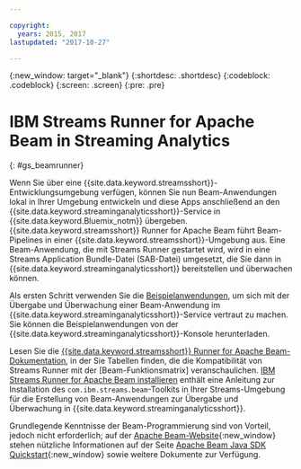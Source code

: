 ```yaml
---

copyright:
  years: 2015, 2017
lastupdated: "2017-10-27"

---
```


<!-- Attribute definitions -->
{:new_window: target="_blank"}
{:shortdesc: .shortdesc}
{:codeblock: .codeblock}
{:screen: .screen}
{:pre: .pre}

# IBM Streams Runner for Apache Beam in Streaming Analytics
{: #gs_beamrunner}

Wenn Sie über eine {{site.data.keyword.streamsshort}}-Entwicklungsumgebung verfügen, können Sie nun Beam-Anwendungen lokal in Ihrer Umgebung entwickeln und diese Apps anschließend an den {{site.data.keyword.streaminganalyticsshort}}-Service in {{site.data.keyword.Bluemix_notm}} übergeben.{{site.data.keyword.streamsshort}} Runner for Apache Beam führt Beam-Pipelines in einer {{site.data.keyword.streamsshort}}-Umgebung aus. Eine Beam-Anwendung, die mit Streams Runner gestartet wird, wird in eine Streams Application Bundle-Datei (SAB-Datei) umgesetzt, die Sie dann in {{site.data.keyword.streaminganalyticsshort}} bereitstellen und überwachen können.


Als ersten Schritt verwenden Sie die [Beispielanwendungen](/docs/services/StreamingAnalytics/c_starterapps.html), um sich mit der Übergabe und Überwachung einer Beam-Anwendung im {{site.data.keyword.streaminganalyticsshort}}-Service vertraut zu machen. Sie können die Beispielanwendungen von der {{site.data.keyword.streaminganalyticsshort}}-Konsole herunterladen.

Lesen Sie die [{{site.data.keyword.streamsshort}} Runner for Apache Beam-Dokumentation](https://ibmstreams.github.io/streamsx.documentation/docs/beamrunner/beamrunner-1-intro/), in der Sie Tabellen finden, die die Kompatibilität von Streams Runner mit der [Beam-Funktionsmatrix] veranschaulichen. [IBM Streams Runner for Apache Beam installieren](http://bit.ly/2zFDpPr) enthält eine Anleitung zur Installation des `com.ibm.streams.beam`-Toolkits in Ihrer Streams-Umgebung für die Erstellung von Beam-Anwendungen zur Übergabe und Überwachung in {{site.data.keyword.streaminganalyticsshort}}.

Grundlegende Kenntnisse der Beam-Programmierung sind von Vorteil, jedoch nicht erforderlich; auf der [Apache Beam-Website](https://beam.apache.org/documentation/){:new_window} stehen nützliche Informationen auf der Seite [Apache Beam Java SDK Quickstart](https://beam.apache.org/get-started/quickstart-java/){:new_window} sowie weitere Dokumente zur Verfügung.
